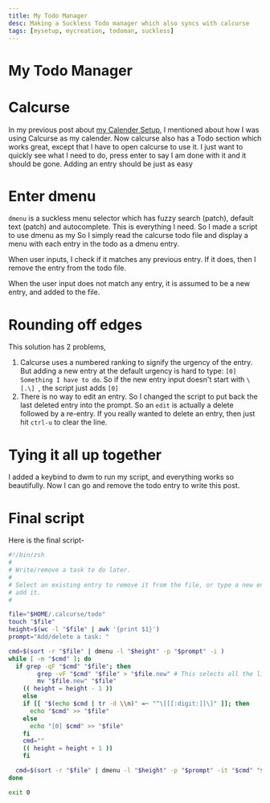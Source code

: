 ```yaml
---
title: My Todo Manager
desc: Making a Suckless Todo manager which also syncs with calcurse
tags: [mysetup, mycreation, todoman, suckless]
---
```


# My Todo Manager

# Calcurse

In my previous post about [my Calender Setup](./2021-08-20_010631), I mentioned about how I was using Calcurse as my calender. Now calcurse also has a Todo section which works great, except that I have to open calcurse to use it. I just want to quickly see what I need to do, press enter to say I am done with it and it should be gone. Adding an entry should be just as easy

# Enter dmenu

`dmenu` is a suckless menu selector which has fuzzy search (patch), default text (patch) and autocomplete. This is everything I need. So I made a script to use dmenu as my So I simply read the calcurse todo file and display a menu with each entry in the todo as a dmenu entry.

When user inputs, I check if it matches any previous entry. If it does, then I remove the entry from the todo file.

When the user input does not match any entry, it is assumed to be a new entry, and added to the file.

# Rounding off edges

This solution has 2 problems,

1. Calcurse uses a numbered ranking to signify the urgency of the entry. But adding a new entry at the default urgency is hard to type: `[0] Something I have to do`. So if the new entry input doesn't start with `\[.\] `, the script just adds `[0]`
2. There is no way to edit an entry. So I changed the script to put back the last deleted entry into the prompt. So an `edit` is actually a delete followed by a re-entry. If you really wanted to delete an entry, then just hit `ctrl-u` to clear the line.

# Tying it all up together

I added a keybind to dwm to run my script, and everything works so beautifully. Now I can go and remove the todo entry to write this post.

# Final script

Here is the final script-

```bash
#!/bin/zsh
#
# Write/remove a task to do later.
#
# Select an existing entry to remove it from the file, or type a new entry to
# add it.
#

file="$HOME/.calcurse/todo"
touch "$file"
height=$(wc -l "$file" | awk '{print $1}')
prompt="Add/delete a task: "

cmd=$(sort -r "$file" | dmenu -l "$height" -p "$prompt" -i )
while [ -n "$cmd" ]; do
  if grep -qF "$cmd" "$file"; then
		grep -vF "$cmd" "$file" > "$file.new" # This selects all the lines that DONT match
		mv "$file.new" "$file"
    (( height = height - 1 ))
 	else
    if [[ "$(echo $cmd | tr -d \\n)" =~ "^\[[[:digit:]]\]" ]]; then
      echo "$cmd" >> "$file"
    else
      echo "[0] $cmd" >> "$file"
    fi
    cmd=""
    (( height = height + 1 ))
 	fi

  cmd=$(sort -r "$file" | dmenu -l "$height" -p "$prompt" -it "$cmd" "$@" )
done

exit 0
```
